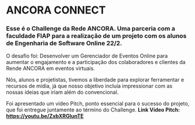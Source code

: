 # ANCORA CONNECT

### Esse é o Challenge da Rede ANCORA. Uma parceria com a faculdade FIAP para a realização de um projeto com os alunos de Engenharia de Software Online 22/2. 
O desafio foi: Desenvolver um Gerenciador de Eventos Online para aumentar o engajamento e a participação dos colaboradores e clientes da Rende ANCORA em eventos virtuais. 

Nós, alunos e projetistas, tivemos a liberdade para explorar ferramentar e recursos de mídia, já que nosso objetivo incluía impressionar com as nossas ideias que iriam além do convencional. 

Foi apresentado um vídeo Pitch, ponto essencial para o sucesso do projeto, que foi entregue juntamente ao término do Challenge. 
**Link Vídeo Pitch: https://youtu.be/ZxbXRGlunTE**
